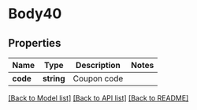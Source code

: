 # Body40

## Properties
Name | Type | Description | Notes
------------ | ------------- | ------------- | -------------
**code** | **string** | Coupon code | 

[[Back to Model list]](../README.md#documentation-for-models) [[Back to API list]](../README.md#documentation-for-api-endpoints) [[Back to README]](../README.md)


